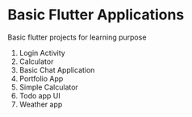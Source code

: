 # Basic Flutter Applications
Basic flutter projects for learning purpose

1. Login Activity
2. Calculator
3. Basic Chat Application
4. Portfolio App
5. Simple Calculator
6. Todo app UI
7. Weather app

